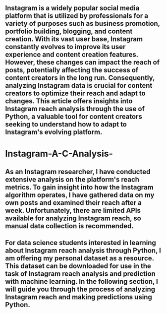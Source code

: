 

## Instagram is a widely popular social media platform that is utilized by professionals for a variety of purposes such as business promotion, portfolio building, blogging, and content creation. With its vast user base, Instagram constantly evolves to improve its user experience and content creation features. However, these changes can impact the reach of posts, potentially affecting the success of content creators in the long run. Consequently, analyzing Instagram data is crucial for content creators to optimize their reach and adapt to changes. This article offers insights into Instagram reach analysis through the use of Python, a valuable tool for content creators seeking to understand how to adapt to Instagram's evolving platform.


# Instagram-A-C-Analysis-
## As an Instagram researcher, I have conducted extensive analysis on the platform's reach metrics. To gain insight into how the Instagram algorithm operates, I have gathered data on my own posts and examined their reach after a week. Unfortunately, there are limited APIs available for analyzing Instagram reach, so manual data collection is recommended.
## For data science students interested in learning about Instagram reach analysis through Python, I am offering my personal dataset as a resource. This dataset can be downloaded for use in the task of Instagram reach analysis and prediction with machine learning. In the following section, I will guide you through the process of analyzing Instagram reach and making predictions using Python.
